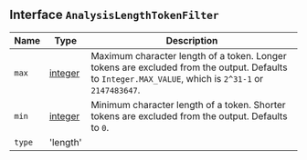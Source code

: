 ## Interface `AnalysisLengthTokenFilter`

| Name | Type | Description |
| - | - | - |
| `max` | [integer](./integer.md) | Maximum character length of a token. Longer tokens are excluded from the output. Defaults to `Integer.MAX_VALUE`, which is `2^31-1` or `2147483647`. |
| `min` | [integer](./integer.md) | Minimum character length of a token. Shorter tokens are excluded from the output. Defaults to `0`. |
| `type` | 'length' | &nbsp; |
